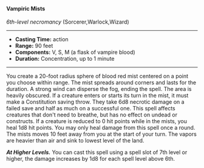 #### Vampiric Mists
*6th-level necromancy* (Sorcerer,Warlock,Wizard)
___
- **Casting Time:** action
- **Range:** 90 feet
- **Components:** V, S, M (a flask of vampire blood)
- **Duration:** Concentration, up to 1 minute
---
You create a 20-foot radius sphere of blood red mist
centered on a point you choose within range. The
mist spreads around corners and lasts for the
duration. A strong wind can disperse the fog,
ending the spell. The area is heavily obscured.
If a creature enters or starts its turn in the mist, it
must make a Constitution saving throw. They take
6d8 necrotic damage on a failed save and half as
much on a successful one. This spell affects
creatures that don't need to breathe, but has no
effect on undead or constructs. If a creature is
reduced to 0 hit points while in the mists, you heal
1d8 hit points. You may only heal damage from this
spell once a round.
The mists moves 10 feet away from you at the
start of your turn. The vapors are heavier than air
and sink to lowest level of the land.

***At Higher Levels.*** You can cast this spell using a
spell slot of 7th level or higher, the damage
increases by 1d8 for each spell level above 6th.
